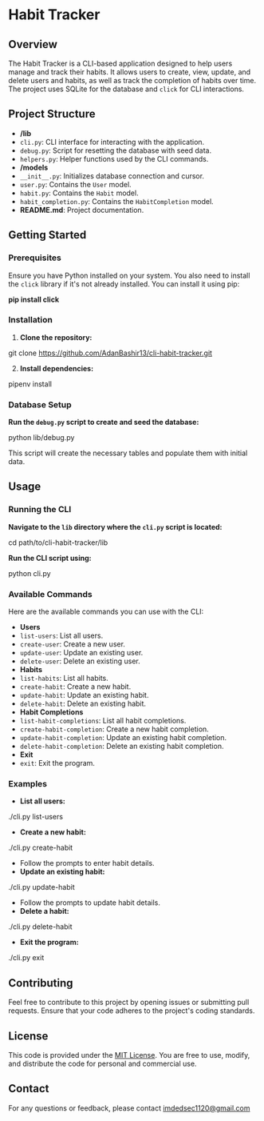 # Habit Tracker

## Overview

The Habit Tracker is a CLI-based application designed to help users manage and track their habits. It allows users to create, view, update, and delete users and habits, as well as track the completion of habits over time. The project uses SQLite for the database and `click` for CLI interactions.

## Project Structure

*   **/lib**
*   `cli.py`: CLI interface for interacting with the application.
*   `debug.py`: Script for resetting the database with seed data.
*   `helpers.py`: Helper functions used by the CLI commands.
*   **/models**
*   `__init__.py`: Initializes database connection and cursor.
*   `user.py`: Contains the `User` model.
*   `habit.py`: Contains the `Habit` model.
*   `habit_completion.py`: Contains the `HabitCompletion` model.
*   **README.md**: Project documentation.

## Getting Started

### Prerequisites

Ensure you have Python installed on your system. You also need to install the `click` library if it's not already installed. You can install it using pip:

**pip install click**

### Installation

1.  **Clone the repository:**

git clone https://github.com/AdanBashir13/cli-habit-tracker.git

2.  **Install dependencies:**

pipenv install

### Database Setup

**Run the `debug.py` script to create and seed the database:**

python lib/debug.py

This script will create the necessary tables and populate them with initial data.

## Usage

### Running the CLI

**Navigate to the `lib` directory where the `cli.py` script is located:**

cd path/to/cli-habit-tracker/lib

**Run the CLI script using:**

python cli.py

### Available Commands

Here are the available commands you can use with the CLI:

*   **Users**
*   `list-users`: List all users.
*   `create-user`: Create a new user.
*   `update-user`: Update an existing user.
*   `delete-user`: Delete an existing user.
*   **Habits**
*   `list-habits`: List all habits.
*   `create-habit`: Create a new habit.
*   `update-habit`: Update an existing habit.
*   `delete-habit`: Delete an existing habit.
*   **Habit Completions**
*   `list-habit-completions`: List all habit completions.
*   `create-habit-completion`: Create a new habit completion.
*   `update-habit-completion`: Update an existing habit completion.
*   `delete-habit-completion`: Delete an existing habit completion.
*   **Exit**
*   `exit`: Exit the program.

### Examples

*   **List all users:**

./cli.py list-users

*   **Create a new habit:**

./cli.py create-habit

*   Follow the prompts to enter habit details.
*   **Update an existing habit:**

./cli.py update-habit

*   Follow the prompts to update habit details.
*   **Delete a habit:**

./cli.py delete-habit

*   **Exit the program:**

./cli.py exit

## Contributing

Feel free to contribute to this project by opening issues or submitting pull requests. Ensure that your code adheres to the project's coding standards.

## License

This code is provided under the <a href="https://opensource.org/licenses/MIT">MIT License</a>. You are free to use, modify, and distribute the code for personal and commercial use.

## Contact

For any questions or feedback, please contact imdedsec1120@gmail.com